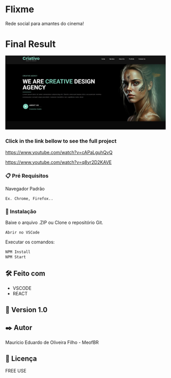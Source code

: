 # Flixme 

Rede social para amantes do cinema!

# Final Result
![Click to see the project](https://raw.githubusercontent.com/MeofBR/CriativoLandingPage/master/criativo-template-imagem.jpg)

### Click in the link bellow to see the full project
https://www.youtube.com/watch?v=cAPaLguhQvQ

https://www.youtube.com/watch?v=q8yr2D2KAVE

### 📋 Pré Requisitos

Navegador Padrão

```
Ex. Chrome, Firefox..
```

### 🔧 Instalação

Baixe o arquivo .ZIP ou Clone o repositório Git.

```
Abrir no VSCode
```

Executar os comandos:

```
NPM Install
NPM Start
```

## 🛠️ Feito com

* VSCODE
* REACT



## 📌 Version 1.0


## ✒️ Autor

Mauricio Eduardo de Oliveira Filho - MeofBR



## 📄 Licença

FREE USE


